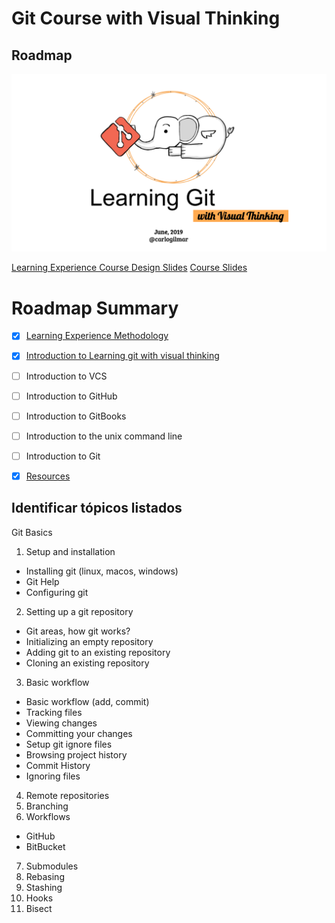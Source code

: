 # Git Course with Visual Thinking
## Roadmap

![](course.png)

[Learning Experience Course Design Slides](https://docs.google.com/presentation/d/1pYdHqfeKCkD6QbQJjOjmkhTnGoAdoWLNN01sDiTn7ME/edit?usp=sharing)
[Course Slides](https://drive.google.com/drive/folders/1mOsxll7Kuyx7oQ-oxfMV0kgplu-Ge00X?usp=sharing) 


# Roadmap Summary

- [x] [Learning Experience Methodology](https://github.com/carlogilmar/git-course/blob/master/summarys/learning_experience.md)
- [x] [Introduction to Learning git with visual thinking](https://github.com/carlogilmar/git-course/blob/master/summarys/introduction.md)
- [ ] Introduction to VCS
- [ ] Introduction to GitHub
- [ ] Introduction to GitBooks
- [ ] Introduction to the unix command line
- [ ] Introduction to Git
- [x] [Resources](https://github.com/carlogilmar/git-course/blob/master/summarys/resources.md)


## Identificar tópicos listados

Git Basics

1. Setup and installation
- Installing git (linux, macos, windows)
- Git Help
- Configuring git

2. Setting up a git repository
- Git areas, how git works?
- Initializing an empty repository
- Adding git to an existing repository
- Cloning an existing repository

3. Basic workflow
- Basic workflow (add, commit)
- Tracking files
- Viewing changes
- Committing your changes
- Setup git ignore files
- Browsing project history
- Commit History
- Ignoring files

4. Remote repositories
5. Branching 
6. Workflows
- GitHub
- BitBucket

7. Submodules
8. Rebasing
9. Stashing
10. Hooks
11. Bisect
